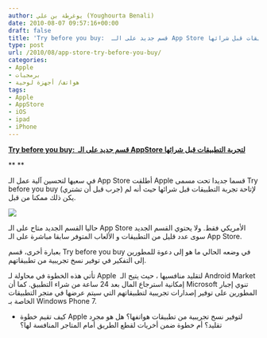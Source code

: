 ```yaml
---
author: يوغرطة بن علي (Youghourta Benali)
date: 2010-08-07 09:57:16+00:00
draft: false
title: 'Try before you buy:  قسم جديد على الـ App Store لتجربة التطبيقات قبل شرائها '
type: post
url: /2010/08/app-store-try-before-you-buy/
categories:
- Apple
- برمجيات
- هواتف/ أجهزة لوحية
tags:
- Apple
- AppStore
- iOS
- ipad
- iPhone
---
```





**[Try before you buy:  قسم جديد على الـ AppStore لتجربة التطبيقات قبل شرائها](https://www.it-scoop.com/2010/08/app-store-try-before-you-buy)**




**
**




في سعيها لتحسين آلية عمل الـ App Store أطلقت Apple قسما جديدا تحت مسمى Try before you buy (جرب قبل أن تشتري) لإتاحة تجربة التطبيقات قبل شرائها حيث أنه لم يكن ذلك ممكنا من قبل.




[![](https://www.it-scoop.com/wp-content/uploads/2010/08/AppStore-tryFeforeYouBuy.jpg)
](https://www.it-scoop.com/2010/08/app-store-try-before-you-buy)







حاليا القسم الجديد متاح على الـ App Store الأمريكي فقط. ولا يحتوي القسم الجديد سوى عدد قليل من التطبيقات و الألعاب المتوفر سابقا مباشرة على الـ App Store.







بعبارة أخرى، قسم Try before you buy في وضعه الحالي ما هو إلى دعوة للمطورين إلى التفكير في توفير نسخ تجريبية من تطبيقاتهم.




تأتي هذه الخطوة في محاولة لـ Apple  لتقليد منافسيها ، حيث يتيح الـ Android Market إمكانية استرجاع المال بعد 24 ساعة من شراء التطبيق. كما أن Microsoft تنوي إجبار المطورين على توفير إصدارات تجريبية لتطبيقاتهم التي سيتم عرضها في متجر التطبيقات الخاصة بـ Windows Phone 7.







- كيف تقيم خطوة Apple لتوفير نسخ تجريبية من تطبيقات هواتفها؟ هل هو مجرد تقليد؟ أم خطوة ضمن أخريات لقطع الطريق أمام المتاجر المنافسة لها؟






